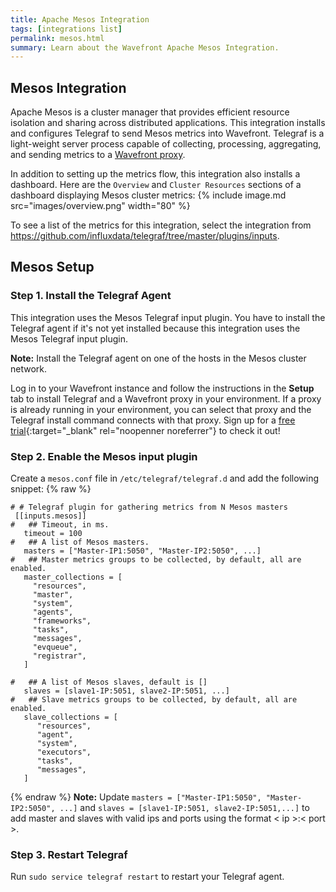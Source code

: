 ```yaml
---
title: Apache Mesos Integration
tags: [integrations list]
permalink: mesos.html
summary: Learn about the Wavefront Apache Mesos Integration.
---
```

## Mesos Integration

Apache Mesos is a cluster manager that provides efficient resource isolation and sharing across distributed applications.
This integration installs and configures Telegraf to send Mesos metrics into Wavefront. Telegraf is a light-weight server process capable of collecting, processing, aggregating, and sending metrics to a [Wavefront proxy](https://docs.wavefront.com/proxies.html).

In addition to setting up the metrics flow, this integration also installs a dashboard. Here are the `Overview` and `Cluster Resources` sections of a dashboard displaying Mesos cluster metrics:
{% include image.md src="images/overview.png" width="80" %}


To see a list of the metrics for this integration, select the integration from <https://github.com/influxdata/telegraf/tree/master/plugins/inputs>.
## Mesos Setup



### Step 1. Install the Telegraf Agent

This integration uses the Mesos Telegraf input plugin. You have to install the Telegraf agent if it's not yet installed because this integration uses the Mesos Telegraf input plugin.

**Note:** Install the Telegraf agent on one of the hosts in the Mesos cluster network. 

Log in to your Wavefront instance and follow the instructions in the **Setup** tab to install Telegraf and a Wavefront proxy in your environment. If a proxy is already running in your environment, you can select that proxy and the Telegraf install command connects with that proxy. Sign up for a [free trial](http://wavefront.com/sign-up/?utm_source=docs.vmware.com&utm_medium=referral&utm_campaign=docs-front-page){:target="_blank" rel="noopenner noreferrer"} to check it out!

### Step 2. Enable the Mesos input plugin

Create a `mesos.conf` file in `/etc/telegraf/telegraf.d` and add the following snippet:
{% raw %}
   ```
   # # Telegraf plugin for gathering metrics from N Mesos masters
    [[inputs.mesos]]
   #   ## Timeout, in ms.
      timeout = 100
   #   ## A list of Mesos masters.
      masters = ["Master-IP1:5050", "Master-IP2:5050", ...]
   #   ## Master metrics groups to be collected, by default, all are enabled.
      master_collections = [
        "resources",
        "master",
        "system",
        "agents",
        "frameworks",
        "tasks",
        "messages",
        "evqueue",
        "registrar",
      ]

   #   ## A list of Mesos slaves, default is []
      slaves = [slave1-IP:5051, slave2-IP:5051, ...]
   #   ## Slave metrics groups to be collected, by default, all are enabled.
      slave_collections = [
         "resources",
         "agent",
         "system",
         "executors",
         "tasks",
         "messages",
      ]
   ```
{% endraw %}
**Note:** Update `masters = ["Master-IP1:5050", "Master-IP2:5050", ...]` and  `slaves = [slave1-IP:5051, slave2-IP:5051,...]` to add master and slaves with valid ips and ports using the format < ip >:< port >.

### Step 3. Restart Telegraf

Run `sudo service telegraf restart` to restart your Telegraf agent.

